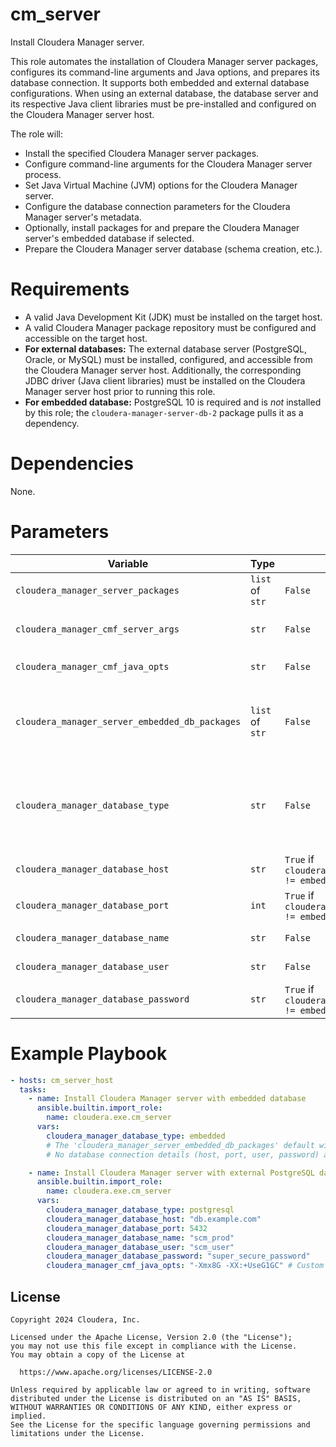 # cm_server

Install Cloudera Manager server.

This role automates the installation of Cloudera Manager server packages, configures its command-line arguments and Java options, and prepares its database connection. It supports both embedded and external database configurations. When using an external database, the database server and its respective Java client libraries must be pre-installed and configured on the Cloudera Manager server host.

The role will:
- Install the specified Cloudera Manager server packages.
- Configure command-line arguments for the Cloudera Manager server process.
- Set Java Virtual Machine (JVM) options for the Cloudera Manager server.
- Configure the database connection parameters for the Cloudera Manager server's metadata.
- Optionally, install packages for and prepare the Cloudera Manager server's embedded database if selected.
- Prepare the Cloudera Manager server database (schema creation, etc.).

# Requirements

- A valid Java Development Kit (JDK) must be installed on the target host.
- A valid Cloudera Manager package repository must be configured and accessible on the target host.
- **For external databases:** The external database server (PostgreSQL, Oracle, or MySQL) must be installed, configured, and accessible from the Cloudera Manager server host. Additionally, the corresponding JDBC driver (Java client libraries) must be installed on the Cloudera Manager server host prior to running this role.
- **For embedded database:** PostgreSQL 10 is required and is *not* installed by this role; the `cloudera-manager-server-db-2` package pulls it as a dependency.

# Dependencies

None.

# Parameters

| Variable | Type | Required | Default | Description |
| --- | --- | --- | --- | --- |
| `cloudera_manager_server_packages` | `list` of `str` | `False` | `["cloudera-manager-server"]` | List of packages to install for the Cloudera Manager server. |
| `cloudera_manager_cmf_server_args` | `str` | `False` | | Cloudera Manager server command line arguments (e.g., for custom flags). |
| `cloudera_manager_cmf_java_opts` | `str` | `False` | `-Xmx4G -XX:MaxPermSize=256m -XX:+HeapDumpOnOutOfMemoryError -XX:HeapDumpPath=/tmp` | Cloudera Manager server Java options for JVM tuning. |
| `cloudera_manager_server_embedded_db_packages` | `list` of `str` | `False` | `["cloudera-manager-server-db-2"]` | List of packages to install specifically for the Cloudera Manager server embedded database. Only relevant if `cloudera_manager_database_type` is `embedded`. |
| `cloudera_manager_database_type` | `str` | `False` | `postgresql` | Database type for the Cloudera Manager server. If not `embedded`, the external database must be configured prior to running this role. Valid choices are `postgresql`, `oracle`, `mysql`, `embedded`. |
| `cloudera_manager_database_host` | `str` | `True` if `cloudera_manager_database_type != embedded` | | Database hostname for the Cloudera Manager server. |
| `cloudera_manager_database_port` | `int` | `True` if `cloudera_manager_database_type != embedded` | | Database port for the Cloudera Manager server. |
| `cloudera_manager_database_name` | `str` | `False` | `scm` | Database name for the Cloudera Manager server. |
| `cloudera_manager_database_user` | `str` | `False` | `scm` | Database username for the Cloudera Manager server. |
| `cloudera_manager_database_password` | `str` | `True` if `cloudera_manager_database_type != embedded` | | Database password for the Cloudera Manager server. |

# Example Playbook

```yaml
- hosts: cm_server_host
  tasks:
    - name: Install Cloudera Manager server with embedded database
      ansible.builtin.import_role:
        name: cloudera.exe.cm_server
      vars:
        cloudera_manager_database_type: embedded
        # The 'cloudera_manager_server_embedded_db_packages' default will be used.
        # No database connection details (host, port, user, password) are needed for embedded.

    - name: Install Cloudera Manager server with external PostgreSQL database
      ansible.builtin.import_role:
        name: cloudera.exe.cm_server
      vars:
        cloudera_manager_database_type: postgresql
        cloudera_manager_database_host: "db.example.com"
        cloudera_manager_database_port: 5432
        cloudera_manager_database_name: "scm_prod"
        cloudera_manager_database_user: "scm_user"
        cloudera_manager_database_password: "super_secure_password"
        cloudera_manager_cmf_java_opts: "-Xmx8G -XX:+UseG1GC" # Custom Java opts
```

## License

```
Copyright 2024 Cloudera, Inc.

Licensed under the Apache License, Version 2.0 (the "License");
you may not use this file except in compliance with the License.
You may obtain a copy of the License at

  https://www.apache.org/licenses/LICENSE-2.0

Unless required by applicable law or agreed to in writing, software
distributed under the License is distributed on an "AS IS" BASIS,
WITHOUT WARRANTIES OR CONDITIONS OF ANY KIND, either express or implied.
See the License for the specific language governing permissions and
limitations under the License.
```
